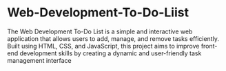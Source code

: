 # Web-Development-To-Do-Liist
The Web Development To-Do List is a simple and interactive web application that allows users to add, manage, and remove tasks efficiently. Built using HTML, CSS, and JavaScript, this project aims to improve front-end development skills by creating a dynamic and user-friendly task management interface

